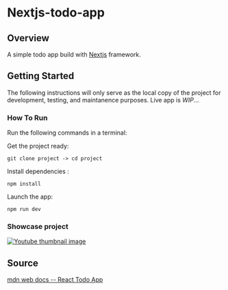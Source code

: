 # Nextjs-todo-app
## Overview
A simple todo app build with [Nextjs](https://nextjs.org/) framework.

## Getting Started
The following instructions will only serve as the local copy of the project for development, testing, and maintanence purposes. Live app is *WIP*...

### How To Run
Run the following commands in a terminal:

Get the project ready:
```
git clone project -> cd project
```
Install dependencies :
```
npm install
```
Launch the app:
```
npm run dev
```
### Showcase project
[![Youtube thumbnail image](https://img.youtube.com/vi/1tY_hSs1wH4/0.jpg)](https://www.youtube.com/watch?v=1tY_hSs1wH4, "Simple Todo App")


## Source
[mdn web docs -- React Todo App](https://developer.mozilla.org/en-US/docs/Learn/Tools_and_testing/Client-side_JavaScript_frameworks/React_getting_started)
